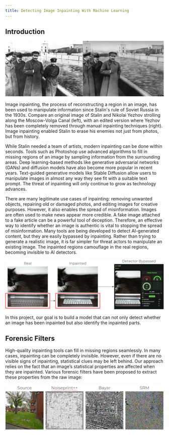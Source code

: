 ```yaml
---
title: Detecting Image Inpainting With Machine Learning
---
```


## Introduction

![Stalin and Nikolai Yezhov strolling along the Moscow-Volga Canal](../../assets/images/stalin_inpainting.jpg)

Image inpainting, the process of reconstructing a region in an image, has been used to manipulate information since Stalin's rule of Soviet Russia in the 1930s. Compare an original image of Stalin and Nikolai Yezhov strolling along the Moscow-Volga Canal (left), with an edited version where Yezhov has been completely removed through manual inpainting techniques (right). Image inpainting enabled Stalin to erase his enemies not just from photos, but from history.

While Stalin needed a team of artists, modern inpainting can be done within seconds. Tools such as Photoshop use advanced algorithms to fill in missing regions of an image by sampling information from the surrounding areas. Deep learning-based methods like generative adversarial networks (GANs) and diffusion models have also become more popular in recent years. Text-guided generative models like Stable Diffusion allow users to manipulate images in almost any way they see fit with a suitable text prompt. The threat of inpainting will only continue to grow as technology advances.

There are many legitimate use cases of inpainting: removing unwanted objects, repairing old or damaged photos, and editing images for creative purposes. However, it also enables the spread of misinformation. Images are often used to make news appear more credible. A fake image attached to a fake article can be a powerful tool of deception. Therefore, an effective way to identify whether an image is authentic is vital to stopping the spread of misinformation. Many tools are being developed to detect AI-generated content, but they are easily bypassed by inpainting. Rather than trying to generate a realistic image, it is far simpler for threat actors to manipulate an existing image. The inpainted regions camouflage in the real regions, becoming invisible to AI detectors.

![An inpainted image is classified as "Likely Human"](../../assets/images/bypass_ai_detectors.png)

In this project, our goal is to build a model that can not only detect whether an image has been inpainted but also identify the inpainted parts.

## Forensic Filters

High-quality inpainting tools can fill in missing regions seamlessly. In many cases, inpainting can be completely invisible. However, even if there are no visible signs of inpainting, statistical clues may be left behind. Our approach relies on the fact that an image’s statistical properties are affected when they are inpainted. Various forensic filters have been proposed to extract these properties from the raw image:

![Comparison of various forensic filters](../../assets/images/forensic_filters.png)
